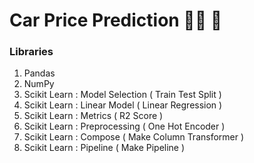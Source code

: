 # Car Price Prediction 🚗🚙 🚐

### Libraries

1. Pandas 
2. NumPy
3. Scikit Learn : Model Selection ( Train Test Split )
4. Scikit Learn : Linear Model ( Linear Regression )
5. Scikit Learn : Metrics ( R2 Score )
6. Scikit Learn : Preprocessing ( One Hot Encoder )
7. Scikit Learn : Compose ( Make Column Transformer )
8. Scikit Learn : Pipeline ( Make Pipeline )
